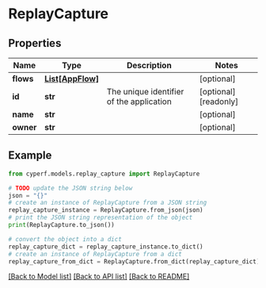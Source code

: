 # ReplayCapture


## Properties

Name | Type | Description | Notes
------------ | ------------- | ------------- | -------------
**flows** | [**List[AppFlow]**](AppFlow.md) |  | [optional] 
**id** | **str** | The unique identifier of the application | [optional] [readonly] 
**name** | **str** |  | [optional] 
**owner** | **str** |  | [optional] 

## Example

```python
from cyperf.models.replay_capture import ReplayCapture

# TODO update the JSON string below
json = "{}"
# create an instance of ReplayCapture from a JSON string
replay_capture_instance = ReplayCapture.from_json(json)
# print the JSON string representation of the object
print(ReplayCapture.to_json())

# convert the object into a dict
replay_capture_dict = replay_capture_instance.to_dict()
# create an instance of ReplayCapture from a dict
replay_capture_from_dict = ReplayCapture.from_dict(replay_capture_dict)
```
[[Back to Model list]](../README.md#documentation-for-models) [[Back to API list]](../README.md#documentation-for-api-endpoints) [[Back to README]](../README.md)


